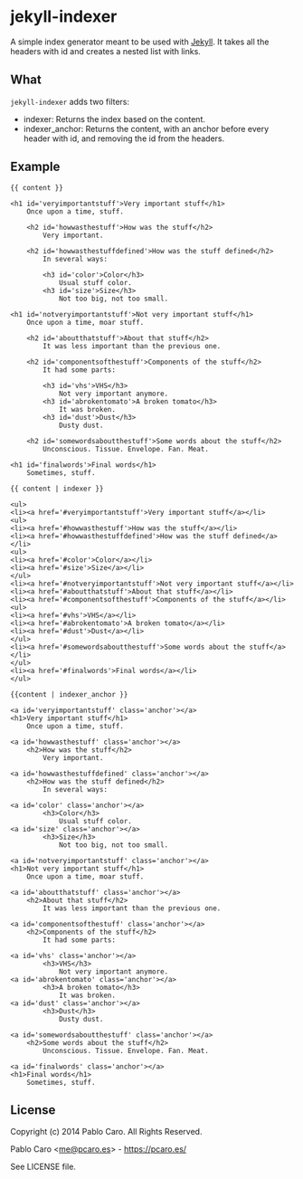 # jekyll-indexer

A simple index generator meant to be used with [Jekyll](http://jekyllrb.com/).
It takes all the headers with id and creates a nested list with links.


## What

`jekyll-indexer` adds two filters:

*   indexer: Returns the index based on the content.
*   indexer_anchor: Returns the content, with an anchor before every header
    with id, and removing the id from the headers.


## Example

`{{ content }}`

```
<h1 id='veryimportantstuff'>Very important stuff</h1>
    Once upon a time, stuff.

    <h2 id='howwasthestuff'>How was the stuff</h2>
        Very important.

    <h2 id='howwasthestuffdefined'>How was the stuff defined</h2>
        In several ways:

        <h3 id='color'>Color</h3>
            Usual stuff color.
        <h3 id='size'>Size</h3>
            Not too big, not too small.

<h1 id='notveryimportantstuff'>Not very important stuff</h1>
    Once upon a time, moar stuff.

    <h2 id='aboutthatstuff'>About that stuff</h2>
        It was less important than the previous one.

    <h2 id='componentsofthestuff'>Components of the stuff</h2>
        It had some parts:

        <h3 id='vhs'>VHS</h3>
            Not very important anymore.
        <h3 id='abrokentomato'>A broken tomato</h3>
            It was broken.
        <h3 id='dust'>Dust</h3>
            Dusty dust.

    <h2 id='somewordsaboutthestuff'>Some words about the stuff</h2>
        Unconscious. Tissue. Envelope. Fan. Meat.

<h1 id='finalwords'>Final words</h1>
    Sometimes, stuff.

```


`{{ content | indexer }}`

```
<ul>
<li><a href='#veryimportantstuff'>Very important stuff</a></li>
<ul>
<li><a href='#howwasthestuff'>How was the stuff</a></li>
<li><a href='#howwasthestuffdefined'>How was the stuff defined</a></li>
<ul>
<li><a href='#color'>Color</a></li>
<li><a href='#size'>Size</a></li>
</ul>
<li><a href='#notveryimportantstuff'>Not very important stuff</a></li>
<li><a href='#aboutthatstuff'>About that stuff</a></li>
<li><a href='#componentsofthestuff'>Components of the stuff</a></li>
<ul>
<li><a href='#vhs'>VHS</a></li>
<li><a href='#abrokentomato'>A broken tomato</a></li>
<li><a href='#dust'>Dust</a></li>
</ul>
<li><a href='#somewordsaboutthestuff'>Some words about the stuff</a></li>
</ul>
<li><a href='#finalwords'>Final words</a></li>
</ul>
```


`{{content | indexer_anchor }}`

```
<a id='veryimportantstuff' class='anchor'></a>
<h1>Very important stuff</h1>
    Once upon a time, stuff.

<a id='howwasthestuff' class='anchor'></a>
    <h2>How was the stuff</h2>
        Very important.

<a id='howwasthestuffdefined' class='anchor'></a>
    <h2>How was the stuff defined</h2>
        In several ways:

<a id='color' class='anchor'></a>
        <h3>Color</h3>
            Usual stuff color.
<a id='size' class='anchor'></a>
        <h3>Size</h3>
            Not too big, not too small.

<a id='notveryimportantstuff' class='anchor'></a>
<h1>Not very important stuff</h1>
    Once upon a time, moar stuff.

<a id='aboutthatstuff' class='anchor'></a>
    <h2>About that stuff</h2>
        It was less important than the previous one.

<a id='componentsofthestuff' class='anchor'></a>
    <h2>Components of the stuff</h2>
        It had some parts:

<a id='vhs' class='anchor'></a>
        <h3>VHS</h3>
            Not very important anymore.
<a id='abrokentomato' class='anchor'></a>
        <h3>A broken tomato</h3>
            It was broken.
<a id='dust' class='anchor'></a>
        <h3>Dust</h3>
            Dusty dust.

<a id='somewordsaboutthestuff' class='anchor'></a>
    <h2>Some words about the stuff</h2>
        Unconscious. Tissue. Envelope. Fan. Meat.

<a id='finalwords' class='anchor'></a>
<h1>Final words</h1>
    Sometimes, stuff.

```


## License

Copyright (c) 2014 Pablo Caro. All Rights Reserved.

Pablo Caro <<me@pcaro.es>> - <https://pcaro.es/>

See LICENSE file.

